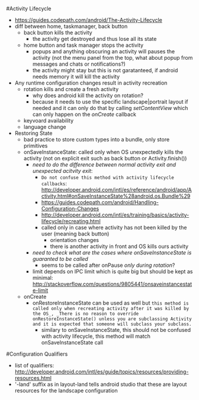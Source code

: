 #Activity Lifecycle
- https://guides.codepath.com/android/The-Activity-Lifecycle
- diff between home, taskmanager, back button
	- back button kills the activity
		- the activity get destroyed and thus lose all its state
	- home button and task manager stops the activity 
		- popups and anything obscuring an activity will pauses the activity (not the menu panel from the top, what about popup from messages and chats or notifications?)
		- the activity might stay but this is not garatanteed, if android needs memory it will kill the activity
- Any runtime configuration changes result in activity recreation
	- rotation kills and create a fresh activity
		- why does android kill the activity on rotation?
		- because it needs to use the specific landscape|portrait layout if needed and it can only do that by calling _setContentView_ which can only happen on the _onCreate_ callback
	- keyvoard availability
	- language change
- Restoring State
	- bad practice to store custom types into a bundle, only store primitives
	- onSaveInstanceState: called only when OS unexpectedly kills the activity (not on explicit exit such as back button or Activity.finish())
		- _need to do the difference between normal activity exit and unexpected acitvity exit_:
			- `Do not confuse this method with activity lifecycle callbacks`: http://developer.android.com/intl/es/reference/android/app/Activity.html#onSaveInstanceState%28android.os.Bundle%29	
			- https://guides.codepath.com/android/Handling-Configuration-Changes
			- http://developer.android.com/intl/es/training/basics/activity-lifecycle/recreating.html
			- called only in case where activity has not been killed by the user (meaning back button)
				- orientation changes
				- there is another activity in front and OS kills ours activity
		- _need to check what are the cases where onSaveInstanceState is guaranted to be called_
			- seems to be called after onPause _only during rotation_?
		- limit depends on IPC limit which is quite big but should be kept as minimal: http://stackoverflow.com/questions/9805441/onsaveinstancestate-limit
	- onCreate
		- onRestoreInstanceState can be used as well but `this method is called only when recreating activity after it was killed by the OS_, _There is no reason to override onRestoreInstanceState() unless you are subclassing Activity and it is expected that someone will subclass your subclass.`
			- similary to onSaveInstanceState, this should not be confused with activity lifecycle, this method will match onSaveInstanceState call

#Configuration Qualifiers
- list of qualifiers: http://developer.android.com/intl/es/guide/topics/resources/providing-resources.html
- '-land' suffix as in layout-land tells android studio that these are layout resources for the landscape configuration

